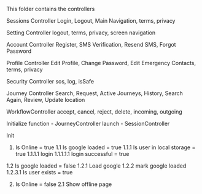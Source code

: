 This folder contains the controllers

Sessions Controller
Login, Logout, Main Navigation, terms, privacy

Setting Controller
logout, terms, privacy, screen navigation

Account Controller
Register, SMS Verification, Resend SMS, Forgot Password

Profile Controller
Edit Profile, Change Password, Edit Emergency Contacts, terms, privacy

Security Controller
sos, log, isSafe

Journey Controller
Search, Request, Active Journeys, History, Search Again, Review, Update location

WorkflowController
accept, cancel, reject, delete, incoming, outgoing


Initialize function - JourneyController
launch - SessionController

Init

1. Is Online = true
1.1 Is google loaded = true
1.1.1 Is user in local storage = true
1.1.1.1 login
1.1.1.1.1 login successful = true

1.2 Is google loaded = false
1.2.1 Load google
1.2.2 mark google loaded
1.2.3.1 Is user exists = true

2. Is Online = false
2.1 Show offline page